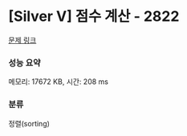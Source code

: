 # [Silver V] 점수 계산 - 2822 

[문제 링크](https://www.acmicpc.net/problem/2822) 

### 성능 요약

메모리: 17672 KB, 시간: 208 ms

### 분류

정렬(sorting)


